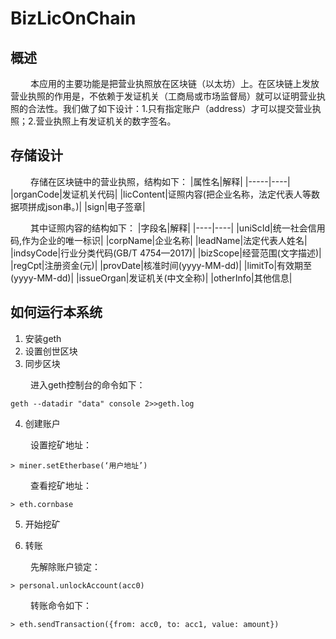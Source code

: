 BizLicOnChain
===
## 概述
&ensp;&ensp;&ensp;&ensp;
本应用的主要功能是把营业执照放在区块链（以太坊）上。在区块链上发放营业执照的作用是，不依赖于发证机关（工商局或市场监督局）就可以证明营业执照的合法性。我们做了如下设计：1.只有指定账户（address）才可以提交营业执照；2.营业执照上有发证机关的数字签名。

## 存储设计
&ensp;&ensp;&ensp;&ensp;
存储在区块链中的营业执照，结构如下：
 |属性名|解释|
 |-----|----|
 |organCode|发证机关代码|
 |licContent|证照内容(把企业名称，法定代表人等数据项拼成json串。)|
 |sign|电子签章|
 
 &ensp;&ensp;&ensp;&ensp;
 其中证照内容的结构如下：
 |字段名|解释|
 |----|----|
 |uniScId|统一社会信用码,作为企业的唯一标识|
 |corpName|企业名称|
 |leadName|法定代表人姓名|
 |indsyCode|行业分类代码(GB/T 4754—2017)|
 |bizScope|经营范围(文字描述)|
 |regCpt|注册资金(元)|
 |provDate|核准时间(yyyy-MM-dd)|
 |limitTo|有效期至(yyyy-MM-dd)|
 |issueOrgan|发证机关(中文全称)|
 |otherInfo|其他信息|
 
 ## 如何运行本系统
 
 1. 安装geth
 2. 设置创世区块
 3. 同步区块
 
 &ensp;&ensp;&ensp;&ensp;
 进入geth控制台的命令如下：
 ```
 geth --datadir "data" console 2>>geth.log
 ```

4. 创建账户

 &ensp;&ensp;&ensp;&ensp;
 设置挖矿地址：
```
> miner.setEtherbase(‘用户地址’)
```
 &ensp;&ensp;&ensp;&ensp;
 查看挖矿地址：
 ```
 > eth.cornbase
 ```

5. 开始挖矿

6. 转账

&ensp;&ensp;&ensp;&ensp;
先解除账户锁定：
```
> personal.unlockAccount(acc0)
```
 &ensp;&ensp;&ensp;&ensp;
 转账命令如下：
```
> eth.sendTransaction({from: acc0, to: acc1, value: amount})
```
